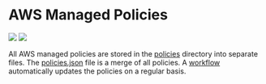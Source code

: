 # AWS Managed Policies

![](https://shields.io/date/1740984061.svg?label=last%20run)
![](https://shields.io/date/1740984061.svg?label=last%20updated)

All AWS managed policies are stored in the [policies](policies) directory into
separate files. The [policies.json](policies/policies.json) file is a merge of
all policies. A [workflow](.github/workflows/list-policies.yaml) automatically
updates the policies on a regular basis.
